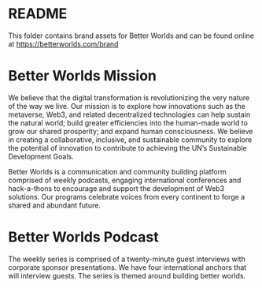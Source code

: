 # README
This folder contains brand assets for Better Worlds and can be found online at https://betterworlds.com/brand

# Better Worlds Mission
We believe that the digital transformation is revolutionizing the very nature of the way we live. Our mission is to explore how innovations such as the metaverse, Web3, and related decentralized technologies can help sustain the natural world; build greater efficiencies into the human-made world to grow our shared prosperity; and expand human consciousness. We believe in creating a collaborative, inclusive, and sustainable community to explore the potential of innovation to contribute to achieving the UN’s Sustainable Development Goals.  

Better Worlds is a communication and community building platform comprised of weekly podcasts, engaging international conferences and hack-a-thons to encourage and support the development of Web3 solutions. Our programs celebrate voices from every continent to forge a shared and abundant future.

# Better Worlds Podcast
The weekly series is comprised of a twenty-minute guest interviews with corporate sponsor presentations. We have four international anchors that will interview guests. The series is themed around building better worlds.